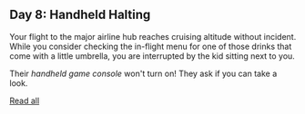 ## Day 8: Handheld Halting

Your flight to the major airline hub reaches cruising altitude without incident. While you consider checking the in-flight menu for one of those drinks that come with a little umbrella, you are interrupted by the kid sitting next to you.

Their *handheld game console* won't turn on! They ask if you can take a look.

[Read all](https://adventofcode.com/2020/day/8)
